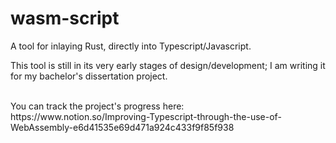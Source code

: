 # wasm-script
A tool for inlaying Rust, directly into Typescript/Javascript.

This tool is still in its very early stages of design/development; I am writing it for my bachelor's dissertation project.

<br>
You can track the project's progress here: https://www.notion.so/Improving-Typescript-through-the-use-of-WebAssembly-e6d41535e69d471a924c433f9f85f938 
